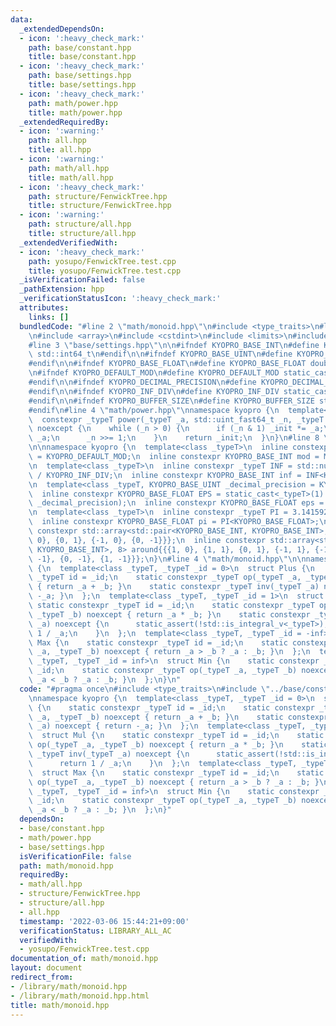 ```yaml
---
data:
  _extendedDependsOn:
  - icon: ':heavy_check_mark:'
    path: base/constant.hpp
    title: base/constant.hpp
  - icon: ':heavy_check_mark:'
    path: base/settings.hpp
    title: base/settings.hpp
  - icon: ':heavy_check_mark:'
    path: math/power.hpp
    title: math/power.hpp
  _extendedRequiredBy:
  - icon: ':warning:'
    path: all.hpp
    title: all.hpp
  - icon: ':warning:'
    path: math/all.hpp
    title: math/all.hpp
  - icon: ':heavy_check_mark:'
    path: structure/FenwickTree.hpp
    title: structure/FenwickTree.hpp
  - icon: ':warning:'
    path: structure/all.hpp
    title: structure/all.hpp
  _extendedVerifiedWith:
  - icon: ':heavy_check_mark:'
    path: yosupo/FenwickTree.test.cpp
    title: yosupo/FenwickTree.test.cpp
  _isVerificationFailed: false
  _pathExtension: hpp
  _verificationStatusIcon: ':heavy_check_mark:'
  attributes:
    links: []
  bundledCode: "#line 2 \"math/monoid.hpp\"\n#include <type_traits>\n#line 2 \"base/constant.hpp\"\
    \n#include <array>\n#include <cstdint>\n#include <limits>\n#include <utility>\n\
    #line 3 \"base/settings.hpp\"\n\n#ifndef KYOPRO_BASE_INT\n#define KYOPRO_BASE_INT\
    \ std::int64_t\n#endif\n\n#ifndef KYOPRO_BASE_UINT\n#define KYOPRO_BASE_UINT std::size_t\n\
    #endif\n\n#ifndef KYOPRO_BASE_FLOAT\n#define KYOPRO_BASE_FLOAT double\n#endif\n\
    \n#ifndef KYOPRO_DEFAULT_MOD\n#define KYOPRO_DEFAULT_MOD static_cast<KYOPRO_BASE_UINT>(1000000007)\n\
    #endif\n\n#ifndef KYOPRO_DECIMAL_PRECISION\n#define KYOPRO_DECIMAL_PRECISION static_cast<KYOPRO_BASE_UINT>(12)\n\
    #endif\n\n#ifndef KYOPRO_INF_DIV\n#define KYOPRO_INF_DIV static_cast<KYOPRO_BASE_UINT>(3)\n\
    #endif\n\n#ifndef KYOPRO_BUFFER_SIZE\n#define KYOPRO_BUFFER_SIZE static_cast<KYOPRO_BASE_UINT>(2048)\n\
    #endif\n#line 4 \"math/power.hpp\"\nnamespace kyopro {\n  template<class _typeT>\n\
    \  constexpr _typeT power(_typeT _a, std::uint_fast64_t _n, _typeT _init = 1)\
    \ noexcept {\n    while (_n > 0) {\n      if (_n & 1) _init *= _a;\n      _a *=\
    \ _a;\n      _n >>= 1;\n    }\n    return _init;\n  }\n}\n#line 8 \"base/constant.hpp\"\
    \n\nnamespace kyopro {\n  template<class _typeT>\n  inline constexpr _typeT MOD\
    \ = KYOPRO_DEFAULT_MOD;\n  inline constexpr KYOPRO_BASE_INT mod = MOD<KYOPRO_BASE_INT>;\n\
    \n  template<class _typeT>\n  inline constexpr _typeT INF = std::numeric_limits<_typeT>::max()\
    \ / KYOPRO_INF_DIV;\n  inline constexpr KYOPRO_BASE_INT inf = INF<KYOPRO_BASE_INT>;\n\
    \n  template<class _typeT, KYOPRO_BASE_UINT _decimal_precision = KYOPRO_DECIMAL_PRECISION>\n\
    \  inline constexpr KYOPRO_BASE_FLOAT EPS = static_cast<_typeT>(1) / power(static_cast<std::uint_fast64_t>(10),\
    \ _decimal_precision);\n  inline constexpr KYOPRO_BASE_FLOAT eps = EPS<KYOPRO_BASE_FLOAT>;\n\
    \n  template<class _typeT>\n  inline constexpr _typeT PI = 3.14159265358979323846;\n\
    \  inline constexpr KYOPRO_BASE_FLOAT pi = PI<KYOPRO_BASE_FLOAT>;\n\n  inline\
    \ constexpr std::array<std::pair<KYOPRO_BASE_INT, KYOPRO_BASE_INT>, 4> beside{{{1,\
    \ 0}, {0, 1}, {-1, 0}, {0, -1}}};\n  inline constexpr std::array<std::pair<KYOPRO_BASE_INT,\
    \ KYOPRO_BASE_INT>, 8> around{{{1, 0}, {1, 1}, {0, 1}, {-1, 1}, {-1, 0}, {-1,\
    \ -1}, {0, -1}, {1, -1}}};\n}\n#line 4 \"math/monoid.hpp\"\n\nnamespace kyopro\
    \ {\n  template<class _typeT, _typeT _id = 0>\n  struct Plus {\n    static constexpr\
    \ _typeT id = _id;\n    static constexpr _typeT op(_typeT _a, _typeT _b) noexcept\
    \ { return _a + _b; }\n    static constexpr _typeT inv(_typeT _a) noexcept { return\
    \ -_a; }\n  };\n  template<class _typeT, _typeT _id = 1>\n  struct Mul {\n   \
    \ static constexpr _typeT id = _id;\n    static constexpr _typeT op(_typeT _a,\
    \ _typeT _b) noexcept { return _a * _b; }\n    static constexpr _typeT inv(_typeT\
    \ _a) noexcept {\n      static_assert(!std::is_integral_v<_typeT>);\n      return\
    \ 1 / _a;\n    }\n  };\n  template<class _typeT, _typeT _id = -inf>\n  struct\
    \ Max {\n    static constexpr _typeT id = _id;\n    static constexpr _typeT op(_typeT\
    \ _a, _typeT _b) noexcept { return _a > _b ? _a : _b; }\n  };\n  template<class\
    \ _typeT, _typeT _id = inf>\n  struct Min {\n    static constexpr _typeT id =\
    \ _id;\n    static constexpr _typeT op(_typeT _a, _typeT _b) noexcept { return\
    \ _a < _b ? _a : _b; }\n  };\n}\n"
  code: "#pragma once\n#include <type_traits>\n#include \"../base/constant.hpp\"\n\
    \nnamespace kyopro {\n  template<class _typeT, _typeT _id = 0>\n  struct Plus\
    \ {\n    static constexpr _typeT id = _id;\n    static constexpr _typeT op(_typeT\
    \ _a, _typeT _b) noexcept { return _a + _b; }\n    static constexpr _typeT inv(_typeT\
    \ _a) noexcept { return -_a; }\n  };\n  template<class _typeT, _typeT _id = 1>\n\
    \  struct Mul {\n    static constexpr _typeT id = _id;\n    static constexpr _typeT\
    \ op(_typeT _a, _typeT _b) noexcept { return _a * _b; }\n    static constexpr\
    \ _typeT inv(_typeT _a) noexcept {\n      static_assert(!std::is_integral_v<_typeT>);\n\
    \      return 1 / _a;\n    }\n  };\n  template<class _typeT, _typeT _id = -inf>\n\
    \  struct Max {\n    static constexpr _typeT id = _id;\n    static constexpr _typeT\
    \ op(_typeT _a, _typeT _b) noexcept { return _a > _b ? _a : _b; }\n  };\n  template<class\
    \ _typeT, _typeT _id = inf>\n  struct Min {\n    static constexpr _typeT id =\
    \ _id;\n    static constexpr _typeT op(_typeT _a, _typeT _b) noexcept { return\
    \ _a < _b ? _a : _b; }\n  };\n}"
  dependsOn:
  - base/constant.hpp
  - math/power.hpp
  - base/settings.hpp
  isVerificationFile: false
  path: math/monoid.hpp
  requiredBy:
  - math/all.hpp
  - structure/FenwickTree.hpp
  - structure/all.hpp
  - all.hpp
  timestamp: '2022-03-06 15:44:21+09:00'
  verificationStatus: LIBRARY_ALL_AC
  verifiedWith:
  - yosupo/FenwickTree.test.cpp
documentation_of: math/monoid.hpp
layout: document
redirect_from:
- /library/math/monoid.hpp
- /library/math/monoid.hpp.html
title: math/monoid.hpp
---
```


